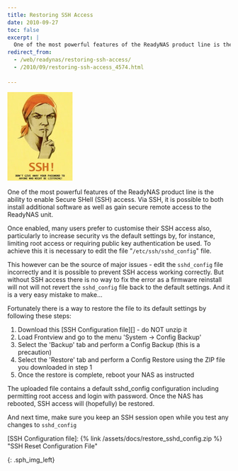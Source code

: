 ```yaml
---
title: Restoring SSH Access
date: 2010-09-27
toc: false
excerpt: |
  One of the most powerful features of the ReadyNAS product line is the ability to enable Secure SHell (SSH) access. Via SSH, it is possible to both install additional software as well as gain secure remote access to the ReadyNAS unit.
redirect_from:
  - /web/readynas/restoring-ssh-access/
  - /2010/09/restoring-ssh-access_4574.html

---
```


![SSH Image][]

One of the most powerful features of the ReadyNAS product line is the ability to enable Secure SHell (SSH) access. Via SSH, it is possible to both install additional software as well as gain secure remote access to the ReadyNAS unit.

Once enabled, many users prefer to customise their SSH access also, particularly to increase security vs the default settings by, for instance, limiting root access or requiring public key authentication be used. To achieve this it is necessary to edit the file "`/etc/ssh/sshd_config`" file.

This however can be the source of major issues - edit the `sshd_config` file incorrectly and it is possible to prevent SSH access working correctly. But without SSH access there is no way to fix the error as a firmware reinstall will not will not revert the `sshd_config` file back to the default settings. And it is a very easy mistake to make...

Fortunately there is a way to restore the file to its default settings by following these steps:

1. Download this [SSH Configuration file][] - do NOT unzip it
2. Load Frontview and go to the menu 'System -> Config Backup'
3. Select the 'Backup' tab and perform a Config Backup (this is a precaution)
4. Select the 'Restore' tab and perform a Config Restore using the ZIP file you downloaded in step 1
5. Once the restore is complete, reboot your NAS as instructed

The uploaded file contains a default sshd_config configuration including permitting root access and login with password. Once the NAS has rebooted, SSH access will (hopefully) be restored.

And next time, make sure you keep an SSH session open while you test any changes to `sshd_config`

[SSH Configuration file]: {% link /assets/docs/restore_sshd_config.zip %} "SSH Reset Configuration File"

[SSH Image]: /assets/images/readynas/ssh1.jpg
{: .sph_img_left}
